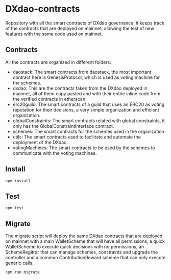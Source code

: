 # DXdao-contracts

Repository with all the smart contracts of DXdao governance, it keeps track of the contracts that are deployed on mainnet, allowing the test of new features with the same code used on mainnet.

## Contracts

All the contracts are organized in different folders:
- daostack: The smart contracts from daostack, the most important contract here is GenesisProtocol, which is used as voting machine for the schemes.
- dxdao: This are the contracts taken from the DXdao deployed in mainnet, all of them copy pasted and with their entire inline code from the verified contracts in etherscan.
- erc20guild: The smart contracts of a guild that uses an ERC20 as voting reputation for their decisions, a very simple organization and efficient organization.
- globalConstraints: The smart contracts related with global constraints, it only has the GlobalConstraintInterface contract.
- schemes: The smart contracts for the schemes used in the organization.
- utils: The smart contracts used to facilitate and automate the deployment of the DXdao.
- votingMachines: The smart contracts to be used by the schemes to communicate with the voting machines.

## Install

`npm install`

## Test

`npm test`

## Migrate

The migrate script will deploy the same DXdao contracts that are deployed on mainnet with a main WalletScheme that will have all permissions, a quick WalletScheme to execute quick decisions with no permissions, an SchemeRegitrar that can manage schemes, constraints and upgrade the controller and a common ContributionReward scheme that can only execute generic calls.

`npm run migrate`
